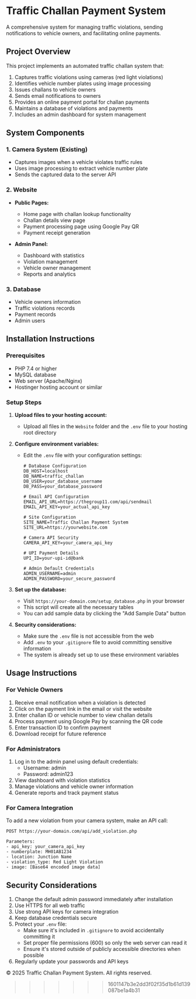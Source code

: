 
# Traffic Challan Payment System

A comprehensive system for managing traffic violations, sending notifications to vehicle owners, and facilitating online payments.

## Project Overview

This project implements an automated traffic challan system that:

1. Captures traffic violations using cameras (red light violations)
2. Identifies vehicle number plates using image processing
3. Issues challans to vehicle owners
4. Sends email notifications to owners
5. Provides an online payment portal for challan payments
6. Maintains a database of violations and payments
7. Includes an admin dashboard for system management

## System Components

### 1. Camera System (Existing)
- Captures images when a vehicle violates traffic rules
- Uses image processing to extract vehicle number plate
- Sends the captured data to the server API

### 2. Website
- **Public Pages:**
  - Home page with challan lookup functionality
  - Challan details view page
  - Payment processing page using Google Pay QR
  - Payment receipt generation
  
- **Admin Panel:**
  - Dashboard with statistics
  - Violation management
  - Vehicle owner management
  - Reports and analytics

### 3. Database
- Vehicle owners information
- Traffic violations records
- Payment records
- Admin users

## Installation Instructions

### Prerequisites
- PHP 7.4 or higher
- MySQL database
- Web server (Apache/Nginx)
- Hostinger hosting account or similar

### Setup Steps

1. **Upload files to your hosting account:**
   - Upload all files in the `Website` folder and the `.env` file to your hosting root directory

2. **Configure environment variables:**
   - Edit the `.env` file with your configuration settings:
     ```
     # Database Configuration
     DB_HOST=localhost
     DB_NAME=traffic_challan
     DB_USER=your_database_username
     DB_PASS=your_database_password

     # Email API Configuration
     EMAIL_API_URL=https://thegroup11.com/api/sendmail
     EMAIL_API_KEY=your_actual_api_key

     # Site Configuration
     SITE_NAME=Traffic Challan Payment System
     SITE_URL=https://yourwebsite.com

     # Camera API Security
     CAMERA_API_KEY=your_camera_api_key

     # UPI Payment Details
     UPI_ID=your-upi-id@bank

     # Admin Default Credentials
     ADMIN_USERNAME=admin
     ADMIN_PASSWORD=your_secure_password
     ```

3. **Set up the database:**
   - Visit `https://your-domain.com/setup_database.php` in your browser
   - This script will create all the necessary tables
   - You can add sample data by clicking the "Add Sample Data" button

4. **Security considerations:**
   - Make sure the `.env` file is not accessible from the web
   - Add `.env` to your `.gitignore` file to avoid committing sensitive information
   - The system is already set up to use these environment variables

## Usage Instructions

### For Vehicle Owners
1. Receive email notification when a violation is detected
2. Click on the payment link in the email or visit the website
3. Enter challan ID or vehicle number to view challan details
4. Process payment using Google Pay by scanning the QR code
5. Enter transaction ID to confirm payment
6. Download receipt for future reference

### For Administrators
1. Log in to the admin panel using default credentials:
   - Username: admin
   - Password: admin123
2. View dashboard with violation statistics
3. Manage violations and vehicle owner information
4. Generate reports and track payment status

### For Camera Integration
To add a new violation from your camera system, make an API call:

```
POST https://your-domain.com/api/add_violation.php

Parameters:
- api_key: your_camera_api_key
- numberplate: MH01AB1234
- location: Junction Name
- violation_type: Red Light Violation
- image: [Base64 encoded image data]
```

## Security Considerations
1. Change the default admin password immediately after installation
2. Use HTTPS for all web traffic
3. Use strong API keys for camera integration
4. Keep database credentials secure
5. Protect your `.env` file:
   - Make sure it's included in `.gitignore` to avoid accidentally committing it
   - Set proper file permissions (600) so only the web server can read it
   - Ensure it's stored outside of publicly accessible directories when possible
6. Regularly update your passwords and API keys


© 2025 Traffic Challan Payment System. All rights reserved.
>>>>>>> 1601147b3e2dd3f02f35d1b61d139087be1a4b31
